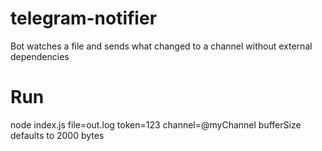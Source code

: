 # telegram-notifier
Bot watches a file and sends what changed to a channel without external dependencies

# Run
node index.js file=out.log token=123 channel=@myChannel
bufferSize defaults to 2000 bytes
